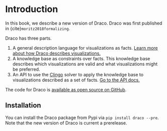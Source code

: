 # Introduction

In this book, we describe a new version of Draco. Draco was first published in {cite}`moritz2018formalizing`.

Draco has three parts.

1. A general description language for visualizations as facts.
   [Learn more about how Draco describes visualizations.](facts/intro.md)
2. A knowledge base as constraints over facts. This knowledge base describes which visualizations are valid and what
   visualizations might be preferred.
3. An API to use the [Clingo](https://potassco.org/clingo/) solver to apply the knowledge base to visualizations
   described as a set of facts. [Go to the API docs.](api/intro.md)

The code for Draco is [available as open source on GitHub](https://github.com/cmudig/draco2).

## Installation

You can install the Draco package from Pypi via `pip install draco --pre`. Note that the new version of Draco is current
a prerelease.
